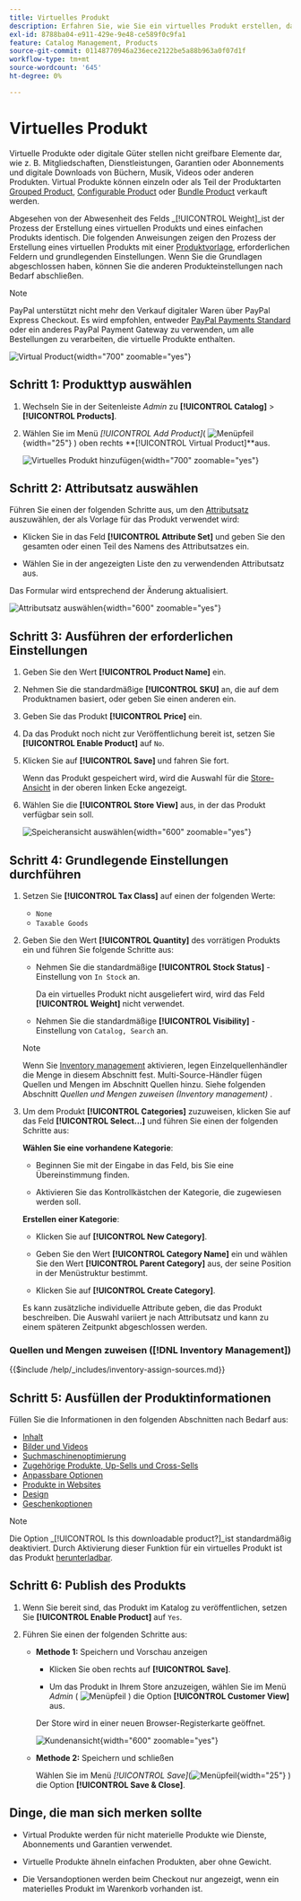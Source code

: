 ```yaml
---
title: Virtuelles Produkt
description: Erfahren Sie, wie Sie ein virtuelles Produkt erstellen, das einen nicht materiellen Artikel darstellt, z. B. eine Mitgliedschaft, einen Service, eine Garantie oder ein Abonnement.
exl-id: 8788ba04-e911-429e-9e48-ce589f0c9fa1
feature: Catalog Management, Products
source-git-commit: 01148770946a236ece2122be5a88b963a0f07d1f
workflow-type: tm+mt
source-wordcount: '645'
ht-degree: 0%

---
```


# Virtuelles Produkt

Virtuelle Produkte oder digitale Güter stellen nicht greifbare Elemente dar, wie z. B. Mitgliedschaften, Dienstleistungen, Garantien oder Abonnements und digitale Downloads von Büchern, Musik, Videos oder anderen Produkten. Virtual Produkte können einzeln oder als Teil der Produktarten [Grouped Product](product-create-grouped.md), [Configurable Product](product-create-configurable.md) oder [Bundle Product](product-create-bundle.md) verkauft werden.

Abgesehen von der Abwesenheit des Felds _[!UICONTROL Weight]_ist der Prozess der Erstellung eines virtuellen Produkts und eines einfachen Produkts identisch. Die folgenden Anweisungen zeigen den Prozess der Erstellung eines virtuellen Produkts mit einer [Produktvorlage](attribute-sets.md), erforderlichen Feldern und grundlegenden Einstellungen. Wenn Sie die Grundlagen abgeschlossen haben, können Sie die anderen Produkteinstellungen nach Bedarf abschließen.

>[!NOTE]
>
>PayPal unterstützt nicht mehr den Verkauf digitaler Waren über PayPal Express Checkout. Es wird empfohlen, entweder [PayPal Payments Standard](../stores-purchase/paypal-payments-standard.md) oder ein anderes PayPal Payment Gateway zu verwenden, um alle Bestellungen zu verarbeiten, die virtuelle Produkte enthalten.

![Virtual Product](./assets/product-virtual-membership.png){width="700" zoomable="yes"}

## Schritt 1: Produkttyp auswählen

1. Wechseln Sie in der Seitenleiste _Admin_ zu **[!UICONTROL Catalog]** > **[!UICONTROL Products]**.

1. Wählen Sie im Menü _[!UICONTROL Add Product]_( ![Menüpfeil](../assets/icon-menu-down-arrow-red.png){width="25"} ) oben rechts **[!UICONTROL Virtual Product]**aus.

   ![Virtuelles Produkt hinzufügen](./assets/product-add-virtual.png){width="700" zoomable="yes"}

## Schritt 2: Attributsatz auswählen

Führen Sie einen der folgenden Schritte aus, um den [Attributsatz](attribute-sets.md) auszuwählen, der als Vorlage für das Produkt verwendet wird:

- Klicken Sie in das Feld **[!UICONTROL Attribute Set]** und geben Sie den gesamten oder einen Teil des Namens des Attributsatzes ein.

- Wählen Sie in der angezeigten Liste den zu verwendenden Attributsatz aus.

Das Formular wird entsprechend der Änderung aktualisiert.

![Attributsatz auswählen](./assets/product-create-choose-attribute-set.png){width="600" zoomable="yes"}

## Schritt 3: Ausführen der erforderlichen Einstellungen

1. Geben Sie den Wert **[!UICONTROL Product Name]** ein.

1. Nehmen Sie die standardmäßige **[!UICONTROL SKU]** an, die auf dem Produktnamen basiert, oder geben Sie einen anderen ein.

1. Geben Sie das Produkt **[!UICONTROL Price]** ein.

1. Da das Produkt noch nicht zur Veröffentlichung bereit ist, setzen Sie **[!UICONTROL Enable Product]** auf `No`.

1. Klicken Sie auf **[!UICONTROL Save]** und fahren Sie fort.

   Wenn das Produkt gespeichert wird, wird die Auswahl für die [Store-Ansicht](introduction.md#product-scope) in der oberen linken Ecke angezeigt.

1. Wählen Sie die **[!UICONTROL Store View]** aus, in der das Produkt verfügbar sein soll.

   ![Speicheransicht auswählen](./assets/product-create-store-view-choose.png){width="600" zoomable="yes"}

## Schritt 4: Grundlegende Einstellungen durchführen

1. Setzen Sie **[!UICONTROL Tax Class]** auf einen der folgenden Werte:

   - `None`
   - `Taxable Goods`

1. Geben Sie den Wert **[!UICONTROL Quantity]** des vorrätigen Produkts ein und führen Sie folgende Schritte aus:

   - Nehmen Sie die standardmäßige **[!UICONTROL Stock Status]** -Einstellung von `In Stock` an.

     Da ein virtuelles Produkt nicht ausgeliefert wird, wird das Feld **[!UICONTROL Weight]** nicht verwendet.

   - Nehmen Sie die standardmäßige **[!UICONTROL Visibility]** -Einstellung von `Catalog, Search` an.

   >[!NOTE]
   >
   >Wenn Sie [Inventory management](../inventory-management/introduction.md) aktivieren, legen Einzelquellenhändler die Menge in diesem Abschnitt fest. Multi-Source-Händler fügen Quellen und Mengen im Abschnitt Quellen hinzu. Siehe folgenden Abschnitt _Quellen und Mengen zuweisen (Inventory management)_ .

1. Um dem Produkt **[!UICONTROL Categories]** zuzuweisen, klicken Sie auf das Feld **[!UICONTROL Select…]** und führen Sie einen der folgenden Schritte aus:

   **Wählen Sie eine vorhandene Kategorie**:

   - Beginnen Sie mit der Eingabe in das Feld, bis Sie eine Übereinstimmung finden.

   - Aktivieren Sie das Kontrollkästchen der Kategorie, die zugewiesen werden soll.

   **Erstellen einer Kategorie**:

   - Klicken Sie auf **[!UICONTROL New Category]**.

   - Geben Sie den Wert **[!UICONTROL Category Name]** ein und wählen Sie den Wert **[!UICONTROL Parent Category]** aus, der seine Position in der Menüstruktur bestimmt.

   - Klicken Sie auf **[!UICONTROL Create Category]**.

   Es kann zusätzliche individuelle Attribute geben, die das Produkt beschreiben. Die Auswahl variiert je nach Attributsatz und kann zu einem späteren Zeitpunkt abgeschlossen werden.

### Quellen und Mengen zuweisen ([!DNL Inventory Management])

{{$include /help/_includes/inventory-assign-sources.md}}

## Schritt 5: Ausfüllen der Produktinformationen

Füllen Sie die Informationen in den folgenden Abschnitten nach Bedarf aus:

- [Inhalt](product-content.md)
- [Bilder und Videos](product-images-and-video.md)
- [Suchmaschinenoptimierung](product-search-engine-optimization.md)
- [Zugehörige Produkte, Up-Sells und Cross-Sells](related-products-up-sells-cross-sells.md)
- [Anpassbare Optionen](settings-advanced-custom-options.md)
- [Produkte in Websites](settings-basic-websites.md)
- [Design](settings-advanced-design.md)
- [Geschenkoptionen](product-gift-options.md)

>[!NOTE]
>
>Die Option _[!UICONTROL Is this downloadable product?]_ist standardmäßig deaktiviert. Durch Aktivierung dieser Funktion für ein virtuelles Produkt ist das Produkt [herunterladbar](product-create-downloadable.md#downloadable-product).

## Schritt 6: Publish des Produkts

1. Wenn Sie bereit sind, das Produkt im Katalog zu veröffentlichen, setzen Sie **[!UICONTROL Enable Product]** auf `Yes`.

1. Führen Sie einen der folgenden Schritte aus:

   - **Methode 1:** Speichern und Vorschau anzeigen

      - Klicken Sie oben rechts auf **[!UICONTROL Save]**.

      - Um das Produkt in Ihrem Store anzuzeigen, wählen Sie im Menü _Admin_ ( ![Menüpfeil](../assets/icon-menu-down-arrow-black.png) ) die Option **[!UICONTROL Customer View]** aus.

     Der Store wird in einer neuen Browser-Registerkarte geöffnet.

     ![Kundenansicht](./assets/product-admin-customer-view.png){width="600" zoomable="yes"}

   - **Methode 2:** Speichern und schließen

     Wählen Sie im Menü _[!UICONTROL Save]_(![Menüpfeil](../assets/icon-menu-down-arrow-red.png){width="25"} ) die Option **[!UICONTROL Save & Close]**.

## Dinge, die man sich merken sollte

- Virtual Produkte werden für nicht materielle Produkte wie Dienste, Abonnements und Garantien verwendet.

- Virtuelle Produkte ähneln einfachen Produkten, aber ohne Gewicht.

- Die Versandoptionen werden beim Checkout nur angezeigt, wenn ein materielles Produkt im Warenkorb vorhanden ist.
